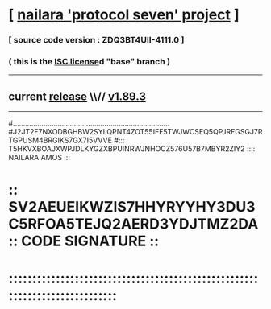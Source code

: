 
# [ [nailara 'protocol seven' project](http://nailara.network/) ]

### [ source code version : ZDQ3BT4UII-4111.0 ]

### ( this is the [ISC license](license)d "base" branch )
---
## current [release](https://github.com/nailara-technologies/protocol-7/releases) \\\\// [v1.89.3](https://github.com/nailara-technologies/protocol-7/releases/tag/v1.89.3)
---

#.............................................................................
#J2JT2F7NXODBGHBW2SYLQPNT4ZOT55IFF5TWJWCSEQ5QPJRFGSGJ7RTGPUSM4BRGIKS7GX7I5VVVE
#::: T5HKVXBOAJXWPJDLKYGZXBPUINRWJNHOCZ576U57B7MBYR2ZIY2 :::: NAILARA AMOS :::
# :: SV2AEUEIKWZIS7HHYRYYHY3DU3C5RFOA5TEJQ2AERD3YDJTMZ2DA :: CODE SIGNATURE ::
# ::::::::::::::::::::::::::::::::::::::::::::::::::::::::::::::::::::::::::::
